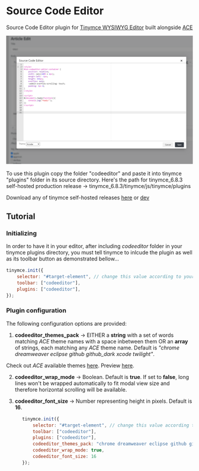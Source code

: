 # Source Code Editor

Source Code Editor plugin for [Tinymce WYSIWYG Editor](https://www.tiny.cloud/) built alongside [ACE](https://ace.c9.io/#nav=about&api=editor)

![preview](/preview.png)

To use this plugin copy the folder "codeeditor" and paste it into tinymce "plugins" folder in its source directory.
Here's the path for tinymce_6.8.3 self-hosted production release -> tinymce_6.8.3/tinymce/js/tinymce/plugins

Download any of tinymce self-hosted releases [here](https://download.tiny.cloud/tinymce/community/tinymce_6.8.3.zip) or
[dev](https://download.tiny.cloud/tinymce/community/tinymce_6.8.3_dev.zip)

## Tutorial
### Initializing
In order to have it in your editor, after including _codeeditor_ folder in your tinymce plugins directory, you must tell tinymce to inlcude the plugin as well as its toolbar button as demonstrated bellow...
```javascript
tinymce.init({
    selector: "#target-element", // change this value according to your HTML target element selector
    toolbar: ["codeeditor"],
    plugins: ["codeeditor"],
});
```
### Plugin configuration
The following configuration options are provided:
  1. __codeeditor_themes_pack__ -> EITHER a __string__ with a set of words matching _ACE_ theme names with a space inbetween them OR an __array__ of strings, each matching any _ACE_ theme name. Default is _"chrome dreamweaver eclipse github github_dark xcode twilight"_.

Check out _ACE_ available themes [here](https://github.com/ajaxorg/ace/tree/master/src/theme). Preview [here](https://ace.c9.io/build/kitchen-sink.html).

  2. __codeeditor_wrap_mode__ -> Boolean. Default is __true__. If set to __false__, long lines won't be wrapped automatically to fit modal view size and therefore horizontal scrolling will be available.

  3. __codeeditor_font_size__ -> Number representing height in pixels. Default is __16__.
    
```javascript
      tinymce.init({
          selector: "#target-element", // change this value according to your HTML target element selector
          toolbar: ["codeeditor"],
          plugins: ["codeeditor"],
          codeeditor_themes_pack: "chrome dreamweaver eclipse github github_dark xcode twilight", // or ['chrome', 'dreamweaver', 'eclipse', 'github', 'github_dark', 'xcode', 'twilight']
          codeeditor_wrap_mode: true,
          codeeditor_font_size: 16
      });
```


